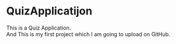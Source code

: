# QuizApplicatijon
This is a Quiz Application.
<br>
And This is my first project which I am going to upload on GitHub.
